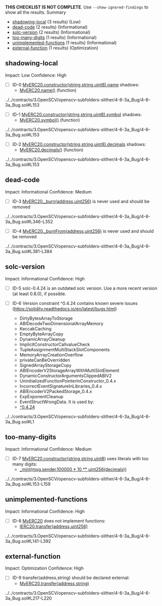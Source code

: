 **THIS CHECKLIST IS NOT COMPLETE**. Use `--show-ignored-findings` to show all the results.
Summary
 - [shadowing-local](#shadowing-local) (3 results) (Low)
 - [dead-code](#dead-code) (2 results) (Informational)
 - [solc-version](#solc-version) (2 results) (Informational)
 - [too-many-digits](#too-many-digits) (1 results) (Informational)
 - [unimplemented-functions](#unimplemented-functions) (1 results) (Informational)
 - [external-function](#external-function) (1 results) (Optimization)
## shadowing-local
Impact: Low
Confidence: High
 - [ ] ID-0
[MyERC20.constructor(string,string,uint8).name](../../contracts/3.OpenSCV/openscv-subfolders-slither/4-6-3a_Bug/4-6-3a_Bug.sol#L153) shadows:
	- [MyERC20.name()](../../contracts/3.OpenSCV/openscv-subfolders-slither/4-6-3a_Bug/4-6-3a_Bug.sol#L164-L166) (function)

../../contracts/3.OpenSCV/openscv-subfolders-slither/4-6-3a_Bug/4-6-3a_Bug.sol#L153


 - [ ] ID-1
[MyERC20.constructor(string,string,uint8).symbol](../../contracts/3.OpenSCV/openscv-subfolders-slither/4-6-3a_Bug/4-6-3a_Bug.sol#L153) shadows:
	- [MyERC20.symbol()](../../contracts/3.OpenSCV/openscv-subfolders-slither/4-6-3a_Bug/4-6-3a_Bug.sol#L172-L174) (function)

../../contracts/3.OpenSCV/openscv-subfolders-slither/4-6-3a_Bug/4-6-3a_Bug.sol#L153


 - [ ] ID-2
[MyERC20.constructor(string,string,uint8).decimals](../../contracts/3.OpenSCV/openscv-subfolders-slither/4-6-3a_Bug/4-6-3a_Bug.sol#L153) shadows:
	- [MyERC20.decimals()](../../contracts/3.OpenSCV/openscv-subfolders-slither/4-6-3a_Bug/4-6-3a_Bug.sol#L188-L190) (function)

../../contracts/3.OpenSCV/openscv-subfolders-slither/4-6-3a_Bug/4-6-3a_Bug.sol#L153


## dead-code
Impact: Informational
Confidence: Medium
 - [ ] ID-3
[MyERC20._burn(address,uint256)](../../contracts/3.OpenSCV/openscv-subfolders-slither/4-6-3a_Bug/4-6-3a_Bug.sol#L346-L352) is never used and should be removed

../../contracts/3.OpenSCV/openscv-subfolders-slither/4-6-3a_Bug/4-6-3a_Bug.sol#L346-L352


 - [ ] ID-4
[MyERC20._burnFrom(address,uint256)](../../contracts/3.OpenSCV/openscv-subfolders-slither/4-6-3a_Bug/4-6-3a_Bug.sol#L381-L384) is never used and should be removed

../../contracts/3.OpenSCV/openscv-subfolders-slither/4-6-3a_Bug/4-6-3a_Bug.sol#L381-L384


## solc-version
Impact: Informational
Confidence: High
 - [ ] ID-5
solc-0.4.24 is an outdated solc version. Use a more recent version (at least 0.8.0), if possible.

 - [ ] ID-6
Version constraint ^0.4.24 contains known severe issues (https://solidity.readthedocs.io/en/latest/bugs.html)
	- DirtyBytesArrayToStorage
	- ABIDecodeTwoDimensionalArrayMemory
	- KeccakCaching
	- EmptyByteArrayCopy
	- DynamicArrayCleanup
	- ImplicitConstructorCallvalueCheck
	- TupleAssignmentMultiStackSlotComponents
	- MemoryArrayCreationOverflow
	- privateCanBeOverridden
	- SignedArrayStorageCopy
	- ABIEncoderV2StorageArrayWithMultiSlotElement
	- DynamicConstructorArgumentsClippedABIV2
	- UninitializedFunctionPointerInConstructor_0.4.x
	- IncorrectEventSignatureInLibraries_0.4.x
	- ABIEncoderV2PackedStorage_0.4.x
	- ExpExponentCleanup
	- EventStructWrongData.
It is used by:
	- [^0.4.24](../../contracts/3.OpenSCV/openscv-subfolders-slither/4-6-3a_Bug/4-6-3a_Bug.sol#L1)

../../contracts/3.OpenSCV/openscv-subfolders-slither/4-6-3a_Bug/4-6-3a_Bug.sol#L1


## too-many-digits
Impact: Informational
Confidence: Medium
 - [ ] ID-7
[MyERC20.constructor(string,string,uint8)](../../contracts/3.OpenSCV/openscv-subfolders-slither/4-6-3a_Bug/4-6-3a_Bug.sol#L153-L159) uses literals with too many digits:
	- [_mint(msg.sender,100000 * 10 ** uint256(decimals))](../../contracts/3.OpenSCV/openscv-subfolders-slither/4-6-3a_Bug/4-6-3a_Bug.sol#L158)

../../contracts/3.OpenSCV/openscv-subfolders-slither/4-6-3a_Bug/4-6-3a_Bug.sol#L153-L159


## unimplemented-functions
Impact: Informational
Confidence: High
 - [ ] ID-8
[MyERC20](../../contracts/3.OpenSCV/openscv-subfolders-slither/4-6-3a_Bug/4-6-3a_Bug.sol#L141-L392) does not implement functions:
	- [IERC20.transfer(address,uint256)](../../contracts/3.OpenSCV/openscv-subfolders-slither/4-6-3a_Bug/4-6-3a_Bug.sol#L12)

../../contracts/3.OpenSCV/openscv-subfolders-slither/4-6-3a_Bug/4-6-3a_Bug.sol#L141-L392


## external-function
Impact: Optimization
Confidence: High
 - [ ] ID-9
transfer(address,string) should be declared external:
	- [MyERC20.transfer(address,string)](../../contracts/3.OpenSCV/openscv-subfolders-slither/4-6-3a_Bug/4-6-3a_Bug.sol#L217-L220)

../../contracts/3.OpenSCV/openscv-subfolders-slither/4-6-3a_Bug/4-6-3a_Bug.sol#L217-L220


